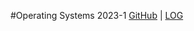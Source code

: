 #Operating Systems 2023-1
[GitHub](https://github.com/PatrickAlexander10/os231) | [LOG](TXT/mylog.txt)
